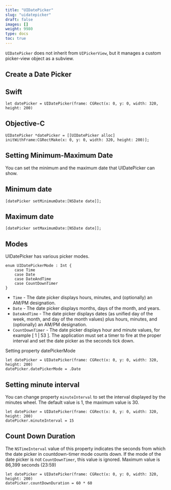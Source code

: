 ```yaml
---
title: "UIDatePicker"
slug: "uidatepicker"
draft: false
images: []
weight: 9980
type: docs
toc: true
---
```


`UIDatePicker` does not inherit from `UIPickerView`, but it manages a custom picker-view object as a subview.

## Create a Date Picker
Swift
-----


    let datePicker = UIDatePicker(frame: CGRect(x: 0, y: 0, width: 320, height: 200)       

Objective-C
-----------

    UIDatePicker *datePicker = [[UIDatePicker alloc] initWithFrame:CGRectMake(x: 0, y: 0, width: 320, height: 200)];



## Setting Minimum-Maximum Date
You can set the minimum and the maximum date that UIDatePicker can show.

Minimum date
------------


    [datePicker setMinimumDate:[NSDate date]];

Maximum date
------------

    [datePicker setMaximumDate:[NSDate date]];



## Modes
UIDatePicker has various picker modes.

    enum UIDatePickerMode : Int {
        case Time
        case Date
        case DateAndTime
        case CountDownTimer
    } 

 - `Time` - The date picker displays hours, minutes, and (optionally) an
   AM/PM designation.
 - `Date` - The date picker displays months, days of the month, and years. 
 - `DateAndTime` - The date picker displays dates (as unified day of the week, month, and day of the month values) plus hours, minutes, and (optionally) an AM/PM designation. 
 - `CountDownTimer` - The date picker displays hour and minute values, for example [ 1 | 53 ]. The application must set a timer to fire at the proper interval and set the date picker as the seconds tick down.

Setting property datePickerMode

    let datePicker = UIDatePicker(frame: CGRect(x: 0, y: 0, width: 320, height: 200)  
    datePicker.datePickerMode = .Date

## Setting minute interval
You can change property `minuteInterval` to set the interval displayed by the minutes wheel.
The default value is 1, the maximum value is 30.

    let datePicker = UIDatePicker(frame: CGRect(x: 0, y: 0, width: 320, height: 200)  
    datePicker.minuteInterval = 15

## Count Down Duration
The `NSTimeInterval` value of this property indicates the seconds from which the date picker in countdown-timer mode counts down. If the mode of the date picker is not `CountDownTimer`, this value is ignored. Maximum value is 86,399 seconds (23:59)

    let datePicker = UIDatePicker(frame: CGRect(x: 0, y: 0, width: 320, height: 200)  
    datePicker.countDownDuration = 60 * 60



